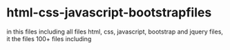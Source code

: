 # html-css-javascript-bootstrapfiles
in this files including all files html, css, javascript, bootstrap and jquery files, it the files 100+ files including
